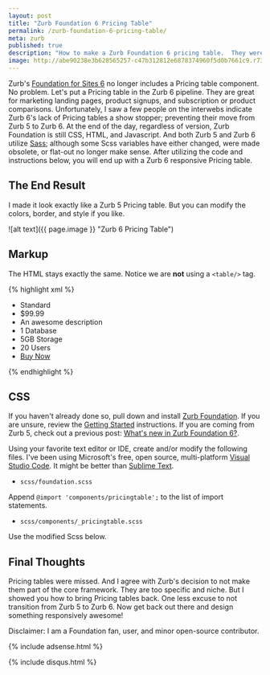 ```yaml
---
layout: post
title: "Zurb Foundation 6 Pricing Table"
permalink: /zurb-foundation-6-pricing-table/
meta: zurb
published: true
description: "How to make a Zurb Foundation 6 pricing table.  They were removed from Zurb Foundation 6."
image: http://abe90238e3b628565257-c47b312812e6878374960f5d0b7661c9.r73.cf1.rackcdn.com/zurb6-pricing-table.PNG
---
```

Zurb's [Foundation for Sites 6](http://foundation.zurb.com/sites/docs/) no longer includes a Pricing table component.  No problem.  Let's put a Pricing table in the Zurb 6 pipeline.  They are great for marketing landing pages, product signups, and subscription or product comparisons.  Unfortunately, I saw a few people on the interwebs indicate Zurb 6's lack of Pricing tables a show stopper; preventing their move from Zurb 5 to Zurb 6.  At the end of the day, regardless of version, Zurb Foundation is still CSS, HTML, and Javascript.  And both Zurb 5 and Zurb 6 utilize [Sass](http://sass-lang.com/); although some Scss variables have either changed, were made obsolete, or flat-out no longer make sense.  After utilizing the code and instructions below, you will end up with a Zurb 6 responsive Pricing table.

## The End Result
I made it look exactly like a Zurb 5 Pricing table.  But you can modify the colors, border, and style if you like.

![alt text]({{ page.image }} "Zurb 6 Pricing Table")

## Markup
The HTML stays exactly the same.  Notice we are **not** using a `<table/>` tag.

{% highlight xml %}
<ul class="pricing-table">
  <li class="title">Standard</li>
  <li class="price">$99.99</li>
  <li class="description">An awesome description</li>
  <li class="bullet-item">1 Database</li>
  <li class="bullet-item">5GB Storage</li>
  <li class="bullet-item">20 Users</li>
  <li class="cta-button"><a class="button" href="#">Buy Now</a></li>
</ul>
{% endhighlight %}

## CSS
If you haven't already done so, pull down and install [Zurb Foundation](https://github.com/zurb/foundation-sites).  If you are unsure, review the [Getting Started](https://github.com/zurb/foundation-sites#getting-started) instructions.  If you are coming from Zurb 5, check out a previous post: [What's new in Zurb Foundation 6?](/zurb-foundation-6-whats-new/).

Using your favorite text editor or IDE, create and/or modify the following files.  I've been using Microsoft's free, open source, multi-platform [Visual Studio Code](https://code.visualstudio.com/).  It might be better than [Sublime Text](http://www.sublimetext.com/).

* `scss/foundation.scss`

Append `@import 'components/pricingtable';` to the list of import statements.

* `scss/components/_pricingtable.scss`

Use the modified Scss below.

<script src="https://gist.github.com/dragthor/6d4638eb28b6138054d7e619093710b2.js"></script>

## Final Thoughts
Pricing tables were missed.  And I agree with Zurb's decision to not make them part of the core framework.  They are too specific and niche.  But I showed you how to bring Pricing tables back.  One less excuse to not transition from Zurb 5 to Zurb 6.  Now get back out there and design something responsively awesome!

Disclaimer: I am a Foundation fan, user, and minor open-source contributor.

{% include adsense.html %}

{% include disqus.html %}
